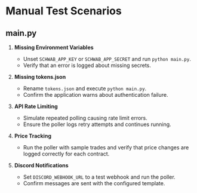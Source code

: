# Manual Test Scenarios

## main.py

1. **Missing Environment Variables**
   - Unset `SCHWAB_APP_KEY` or `SCHWAB_APP_SECRET` and run `python main.py`.
   - Verify that an error is logged about missing secrets.

2. **Missing tokens.json**
   - Rename `tokens.json` and execute `python main.py`.
   - Confirm the application warns about authentication failure.

3. **API Rate Limiting**
   - Simulate repeated polling causing rate limit errors.
   - Ensure the poller logs retry attempts and continues running.

4. **Price Tracking**
   - Run the poller with sample trades and verify that price changes are logged
     correctly for each contract.
5. **Discord Notifications**
   - Set `DISCORD_WEBHOOK_URL` to a test webhook and run the poller.
   - Confirm messages are sent with the configured template.
